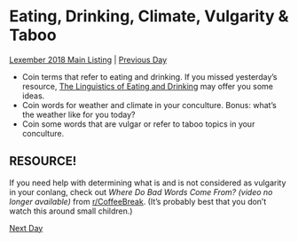 # Eating, Drinking, Climate, Vulgarity & Taboo
[Lexember 2018 Main Listing](_prompts/r-conlangs/lexember/2018/toc_lex18.md) | [Previous Day](_prompts/r-conlangs/lexember/2018/prompts/w1/07.md)

+ Coin terms that refer to eating and drinking. If you missed yesterday’s resource, [The Linguistics of Eating and Drinking](https://drive.google.com/file/d/1FlpgOhVhxRi7GNCLPuWZhFw9CJs9UxTn/view?usp=sharing) may offer you some ideas.
+ Coin words for weather and climate in your conculture. Bonus: what’s the weather like for you today?
+ Coin some words that are vulgar or refer to taboo topics in your conculture.

## RESOURCE!

If you need help with determining what is and is not considered as vulgarity in your conlang, check out _Where Do Bad Words Come From? (video no longer available)_ from [r/CoffeeBreak](https://www.reddit.com/r/CoffeeBreak/). (It’s probably best that you don’t watch this around small children.)

[Next Day](_prompts/r-conlangs/lexember/2018/prompts/w2/09.md)